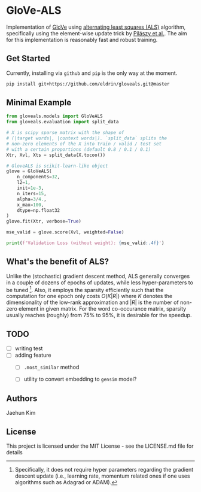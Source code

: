 GloVe-ALS
=========

Implementation of [GloVe](https://github.com/stanfordnlp/GloVe) using [alternating least squares (ALS)](https://ieeexplore.ieee.org/abstract/document/4781121?casa_token=3EiDn2ITeiAAAAAA:JlpN1YDtJjwGNFcztjWdIBbcJCNlnPcPoH7OcStUJFbe8T-NXU_mqPTPvom-vfFD5pPn8s5m) algorithm, specifically using the element-wise update trick by [Pilászy et al.](https://dl.acm.org/doi/10.1145/1864708.1864726). The aim for this implementation is reasonably fast and robust training.


## Get Started

Currently, installing via `github` and `pip` is the only way at the moment.

```bash
pip install git+https://github.com/eldrin/gloveals.git@master
```

## Minimal Example

```python
from gloveals.models import GloVeALS
from gloveals.evaluation import split_data

# X is scipy sparse matrix with the shape of
# (|target words|, |context words|). `split_data` splits the
# non-zero elements of the X into train / valid / test set
# with a certain proportions (default 0.8 / 0.1 / 0.1)
Xtr, Xvl, Xts = split_data(X.tocoo())

# GloveALS is scikit-learn-like object
glove = GloVeALS(
    n_components=32,
    l2=1,
    init=1e-3,
    n_iters=15,
    alpha=3/4.,
    x_max=100,
    dtype=np.float32
)
glove.fit(Xtr, verbose=True)

mse_valid = glove.score(Xvl, weighted=False)

print(f'Validation Loss (without weight): {mse_valid:.4f}')
```


## What's the benefit of ALS?

Unlike the (stochastic) gradient descent method, ALS generally converges in a couple of dozens of epochs of updates, while less hyper-parameters to be tuned [^1]. Also, it employs the sparsity efficiently such that the computation for one epoch only costs $O(K|R|)$ where $K$ denotes the dimensionality of the low-rank approximation and $|R|$ is the number of non-zero element in given matrix. For the word co-occurance matrix, sparsity usually reaches (roughly) from 75% to 95%, it is desirable for the speedup.

[^1]: Specifically, it does not require hyper parameters regarding the gradient descent update (i.e., learning rate, momentum related ones if one uses algorithms such as Adagrad or ADAM).


## TODO

- [ ] writing test
- [ ] adding feature
  - [ ] `.most_similar` method
  - [ ] utility to convert embedding to `gensim` model?


## Authors

Jaehun Kim


## License

This project is licensed under the MIT License - see the LICENSE.md file for details

<!-- ## Acknowledgement -->
